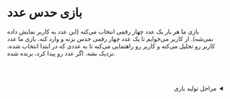 
# بازی حدس عدد

بازی ما هر بار یک عدد چهار رقمی انتخاب می‌کنه (این عدد به کاربر نمایش داده نمی‌شه). از کاربر می‌خوایم تا یک عدد چهار رقمی حدس بزنه و وارد کنه. بازی ما عدد کاربر رو تحلیل می‌کنه و کاربر رو راهنمایی می‌کنه تا به عددی که در ابتدا انتخاب شده، نزدیک بشه. اگر عدد رو پیدا کرد، برنده شده.


<br />
<br />
<br />
<details dir="rtl">
  <summary>مراحل تولید بازی</summary>

<br />
<br />

<ol>
  <li>یک عدد تصادفی چهار رقمی تولید می‌کنیم. (مثلاً: ۲۳۷۱)
  <ol>
      <li>رقم اول عدد تصادفی نباید صفر باشه. (۰۲۵۷ قبول نیست.)</li>
      <li>هیچ یک از چهار رقم انتخابی نباید تکراری باشند. (۸۷۳۸ قبول نیست.)</li>
    </ol>
  </li>
  <li>از کاربر می‌خوایم که یک عدد چهار رقمی وارد کنه</li>
  <li>عدد کاربر رو رقم به رقم با عدد انتخابی مقایسه می‌کنیم.  - 	اعداد رو به ترتیب مقایسه می‌کنیم. یعنی یکان با یکان، دهگان با دهگان تا هزارگان
  </li>
  <li>اگر کاربر عدد دقیق را حدس زده باشد برنده می‌شود.</li>
  <li>اگر عدد انتخابی کاربر اشتباه باشد، کاربر را راهنمایی می‌کنیم.
    <ol>
      <li>اگر هر رقم درست در جای خود قرار داشت، اطلاع می‌دهیم که صحیح است.</li>
      <li>اگر هر رقم در جای خود نبود ولی در بین رقم‌های عدد تصادفی وجود داشت، اطلاع می‌دهیم که در جایگاه اشتباه است.</li>
      <li>اگر هر رقم در بین رقم‌های عدد تصادفی نبود، اطلاع می‌دهیم که غلط است.</li>
    عدد تصادفی سیستم: ۱۲۵۹
عدد ورودی کاربر: ۸۲۷۵
راهنمایی: 
۸ - غلط (در بین رقم‌های عدد انتخابی ۸ نداریم.)
۲ - صحیح (عدد دقیق در جای خود است.)
۷ - غلط (در بین رقم‌های عدد انتخابی ۷ نداریم.)
۵ - جایگاه اشتباه (در بین رقم‌ها ۵ داریم ولی در این جایگاه نیست.)
</ol>
  </li>
  <li>به مرحله‌ی ۲ می‌رویم. (دوباره از کاربر عدد می‌گیریم و ... .)</li>
  </ol>

  
</details>
